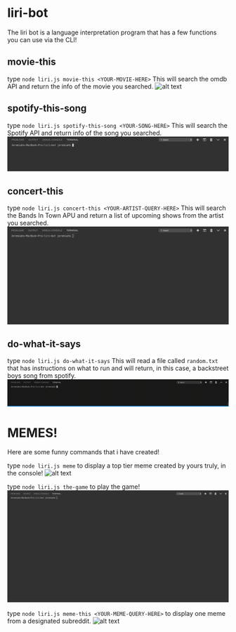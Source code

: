 # liri-bot
The liri bot is a language interpretation program that has a few functions you can use via the CLI!

## movie-this
type `node liri.js movie-this <YOUR-MOVIE-HERE>`
This will search the omdb API and return the info of the movie you searched.
![alt text](/images/gifs/movie-this.gif "MOVIE-THIS")


## spotify-this-song
type   `node liri.js spotify-this-song <YOUR-SONG-HERE>`
This will search the Spotify API and return info of the song you searched.
![alt text](/images/gifs/spotify-this-song.gif "SPOTIFY-THIS-SONG")


## concert-this
type `node liri.js concert-this <YOUR-ARTIST-QUERY-HERE>`
This will search the Bands In Town APU and return a list of upcoming shows from the artist you 
searched.
![alt text](/images/gifs/concert-this.gif "CONCERT-THIS")


## do-what-it-says
type `node liri.js do-what-it-says`
This will read a file called `random.txt` that has instructions on what to run and will return, in this case, a backstreet boys song from spotify.
![alt text](/images/gifs/do-what-it-says.gif "DO-WHAT-IT-SAYS")



# MEMES!
Here are some funny commands that i have created!

type `node liri.js meme` to display a top tier meme created by yours truly, in the console!
![alt text](images/gifs/meme.gif "MEME")

type `node liri.js the-game` to play the game!
![alt text](images/gifs/the-game.gif "THE-GAME")

type `node liri.js meme-this <YOUR-MEME-QUERY-HERE>` to display one meme from a designated subreddit.
![alt text](images/gifs/meme-this.gif "MEME-THIS")



